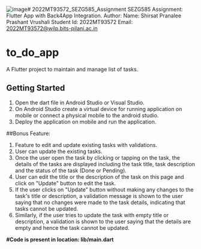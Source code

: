 ![image](https://github.com/PranaleeShirsat/2022MT93572_SEZG585_Assignment/assets/150386266/34fd1e34-3b90-443d-a529-2db5b734a726)# 2022MT93572_SEZG585_Assignment
SEZG585 Assignment: Flutter App with Back4App Integration.
Author:
Name: Shirsat Pranalee Prashant Vrushali
Student Id: 2022MT93572
Email: 2022MT93572@wilp.bits-pilani.ac.in

# to_do_app
A Flutter project to maintain and manage list of tasks.

## Getting Started
1. Open the dart file in Android Studio or Visual Studio.
2. On Android Studio create a virtual device for running application on mobile or connect a physical mobile to the android studio.
3. Deploy the application on mobile and run the application.

##Bonus Feature:
1. Feature to edit and update existing tasks with validations.
2. User can update the existing tasks.
3. Once the user open the task by clicking or tapping on the task, the details of the tasks are displayed including the task title, task description and the status of the task (Done or Pending).
4. User can edit the title or the description of the task on this page and click on "Update" button to edit the task.
5. If the user clicks on "Update" button without making any changes to the task's title or description, a validation message is shown to the user saying that no changes were made to the task details, indicating that tasks cannot be updated.
6. Similarly, if the user tries to update the task with empty title or description, a validation is shown to the user saying that the details are empty and hence the task cannot be updated.

**#Code is present in location: lib/main.dart**
